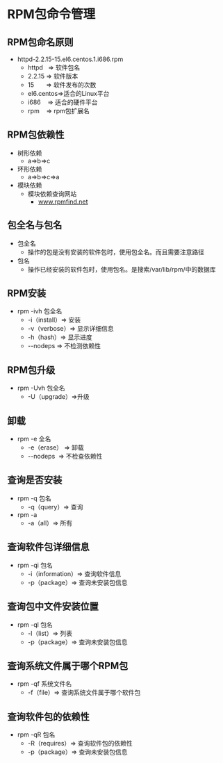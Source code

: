 # RPM包命令管理
## RPM包命名原则
* httpd-2.2.15-15.el6.centos.1.i686.rpm
    * httpd&nbsp;&nbsp;&nbsp;&rArr;&nbsp;软件包名
    * 2.2.15&nbsp;&rArr;&nbsp;软件版本
    * 15&nbsp;&nbsp;&nbsp;&nbsp;&nbsp;&nbsp;&nbsp;&rArr;&nbsp;软件发布的次数
    * el6.centos&rArr;适合的Linux平台
    * i686&nbsp;&nbsp;&nbsp;&nbsp;&rArr;&nbsp;适合的硬件平台
    * rpm&nbsp;&nbsp;&nbsp;&nbsp;&rArr;&nbsp;rpm包扩展名 
## RPM包依赖性
* 树形依赖
    * a&rArr;b&rArr;c
* 环形依赖
    * a&rArr;b&rArr;c&rArr;a
* 模块依赖
    * 模块依赖查询网站
        * www.rpmfind.net
## 包全名与包名
* 包全名
    * 操作的包是没有安装的软件包时，使用包全名。而且需要注意路径
* 包名
    * 操作已经安装的软件包时，使用包名。是搜索/var/lib/rpm/中的数据库
## RPM安装
* rpm -ivh 包全名
    * -i（install）&rArr;&nbsp;安装
    * -v（verbose）&rArr;&nbsp;显示详细信息
    * -h（hash）&rArr;&nbsp;显示进度
    * --nodeps&nbsp;&rArr;&nbsp;不检测依赖性
## RPM包升级
* rpm -Uvh 包全名
    * -U（upgrade）&rArr;升级
## 卸载
* rpm -e 全名
    * -e（erase）&nbsp;&rArr;&nbsp;卸载
    * --nodeps &nbsp;&rArr;&nbsp;不检查依赖性
## 查询是否安装
* rpm -q 包名
    * -q（query）&rArr;&nbsp;查询
* rpm -a
    * -a（all）&rArr;&nbsp;所有
## 查询软件包详细信息
* rpm -qi 包名
    * -i（information）&rArr;&nbsp;查询软件信息
    * -p（package）&rArr;&nbsp;查询未安装包信息
## 查询包中文件安装位置
* rpm -ql 包名
    * -l（list）&rArr;&nbsp;列表
    * -p（package）&rArr;&nbsp;查询未安装包信息
## 查询系统文件属于哪个RPM包
* rpm -qf 系统文件名
    * -f（file）&rArr;&nbsp;查询系统文件属于哪个软件包
## 查询软件包的依赖性
* rpm -qR 包名
    * -R（requires）&rArr;&nbsp;查询软件包的依赖性
    * -p（package）&rArr;&nbsp;查询未安装包信息

